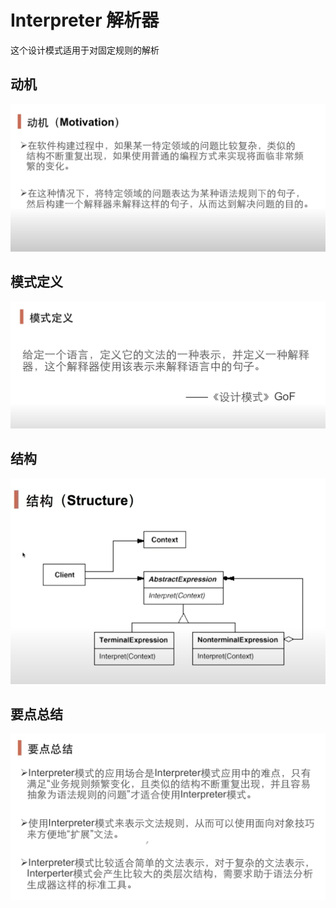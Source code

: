 # Interpreter 解析器

这个设计模式适用于对固定规则的解析

## 动机

![](./Interpreter%20解析器%20动机.png)

## 模式定义

![](./Interpreter%20解析器%20模式定义.png)


## 结构

![](./Interpreter%20解析器%20结构.png)

## 要点总结

![](./Interpreter%20解析器%20要点总结.png)